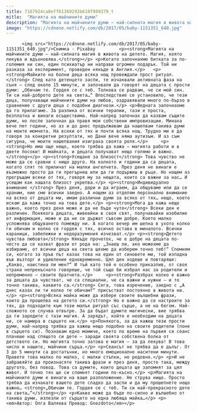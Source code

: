 ```yaml
---
title: 7167924ca0eff61369292b610f989379_t
mitle:  "Магията на майчините думи"
description: "Магията на майчините думи – най-силната магия в живота на детето. Магия, която лекува и вдъхновява. Когато започнахме битката за по-големия ни син, един психиатър ни направи огромен подарък. Той ни разказа за експеримент, проведен някъде в Англия. Майките на болни деца всяка нощ провеждали прост ритуал. След като детенцето заспи, те изчаквали активната фаза …"
image: "https://cdnone.netlify.com/db/2017/05/baby-1151351_640.jpg"
---
```


          <img src="https://cdnone.netlify.com/db/2017/05/baby-1151351_640.jpg"/>Снимка - Pixabay         <p><strong>Магията на майчините думи – най-силната магия в живота на детето. Магия, която лекува и вдъхновява.</strong></p> <p>Когато започнахме битката за по-големия ни син, един психиатър ни направи огромен подарък. Той ни разказа за експеримент, проведен някъде в Англия.</p>   <p><strong>Майките на болни деца всяка нощ провеждали прост ритуал.</strong> След като детенцето заспи, те изчаквали активната фаза на съня – след около 15 минути, и започвали да говорят на децата с прости думи: „Обичам те. Гордея се с теб. Толкова се радвам, че си мой син. Ти си най-доброто дете на света…“ Впоследствие се установило, че тези деца, получаващи майчините думи на любов, оздравявали много по-бързо в сравнение с други деца с подобни диагнози.</p> <p>Веднага започнахме да го прилагаме. За разлика от всички терапии, тази е проста, безплатна и винаги осъществима. Най-напред започнах да казвам същите думи, но после започнах да правя мои собствени импровизации. Минаха вече пет години, но аз и до днес продължавам да нашепвам такива думи на моите момчета. На всеки от тях и почти всяка нощ. Трудно ми е да говоря за конкретни резултати, но Дани вече няма аутизъм. И аз съм сигурна, че моите нашепвания изиграха своята роля.</p>     <p><strong>Но има още нещо, което трябва да кажа – магията работи и в двете посоки! И майката, и децата получават нещо голямо и важно.</strong></p> <p><strong>Усещане за близост</strong> Това чувство не може да се сравни с нищо друго. На колкото и години да са децата, когато спят те приличат на малки ангелчета. През деня не винаги е възможно просто да ги прегърнеш или да ги подържиш в ръце. Но нощем аз прегръщам всеки от тях, говоря му за нещата, които са важни за нас… И усещам как нашата близост укрепва.</p> <p><strong>Индивидуално внимание </strong> През деня, дори и да играем, да общуваме или да се храним, ние сме всички заедно. А нощем аз отделям персонално внимание на всяко от децата ми, имам различни думи за всяко от тях… нещо, което искам да кажа точно на това дете.</p> <p><strong>Мога да кажа нещо важно, което през деня може и да не бъде чуто</strong> Всеки ден е различен. Понякога децата, живеейки в своя свят, получавайки изобилие от информация, може и да не се държат съвсем добре. Което малко усложнява общуването помежду ни. А когато вечер им шепна в ухото колко ги обичам и колко се гордея с тях, всичко остава в миналото. Всички караници, забележки и недоразумения изчезват.</p> <p><strong>Детето чувства любовта</strong> Някъде прочетох, че е добре на децата по-често да се казват фрази от рода на: „Знаеш ли, ако можехме да избираме, от всички деца на света щяхме да изберем точно теб!“ Спомням си, когато за пръв път казах това на един от синовете ми, той изпадна във възторг и удивление едновременно. Цял ден ходеше и повтаряше: „Какво, наистина ли мен?“ И тъй като той е особено приказлив, от своя страна непрекъснато говореше, че той също би избрал нас за родители и непременно – своите братчета.</p>     <p><strong>Разбрах колко е важно за децата да чувстват, че са специални, че са важни и нужни – и то точно такива, каквито са.</strong> Сега, това изречение, заедно с „А днес казах ли ти колко те обичам?“ присъстват постоянно в живота ни.</p> <p><strong>Всяка майка може да избере своите вълшебни фрази, които да прошепва на детето си.</strong> Но е важно да се настроите за тях, да подходите към този малък ритуал със сърце, а не на бегом. Най-сложното се случва отвътре. За да бъдат думите магически, вие трябва да ги заредите с тази магия. А зарядът, който е необходим на децата ни, се намира в сърцето ни.</p> <p>Понякога, за да кажеш тези прости думи, най-напред трябва да кажеш нещо подобно на своите родители (поне в сърцето си). Познавам едно момиче, което по време на първия си сеанс плачеше над спящото си дете – заради своята собствена болка от детството си. Но магията точно затова е магия – за да лекува! В това число и нашите, майчини сърца.</p> <p>Сеансът не трябва да е дълъг. От 3 до 5 минути са достатъчни, но много емоционално наситени минути. Правете това малко по малко, с малки стъпки, но редовно.</p> <p>И не забравяйте да произнасяте такива фрази и през деня, просто така, между другото, без повод. Това са думите, които децата ще запомнят за цял живот. И точно тях ще си спомнят години по-късно.</p> <p>Магията на майчините думи е винаги на ваше разположение. Не струва нищо. Просто трябва да изчакате вашето дете сладко да заспи и да му прошепнете нещо важно… <strong>„Обичам те. Гордея се с теб. Ти си най-прекрасното дете на света…“</strong></p> <p>Какво може да бъде по-силно и вълшебно от такива думи, излезли от сърцето на една любяща майка…</p> <p><em>Автор: Олга Валяева Превод: Gnezdoto</em></p>         